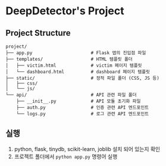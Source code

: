 # DeepDetector's Project

## Project Structure

```text
project/
├── app.py                      # Flask 앱의 진입점 파일
├── templates/                  # HTML 템플릿 폴더
│   ├── victim.html             # victim 페이지 템플릿
│   └── dashboard.html          # dashboard 페이지 템플릿
├── static/                     # 정적 파일 폴더 (CSS, JS 등)
│   ├── css/
│   └── js/
└── api/                        # API 관련 파일 폴더
    ├── __init__.py             # API 모듈 초기화 파일
    ├── auth.py                 # 인증 관련 API 엔드포인트
    └── logs.py                 # 로그 관련 API 엔드포인트
```

## 실행

1. python, flask, tinydb, scikit-learn, joblib 설치 되어 있는지 확인
2. 프로젝트 폴더에서 `python app.py` 명령어 실행
